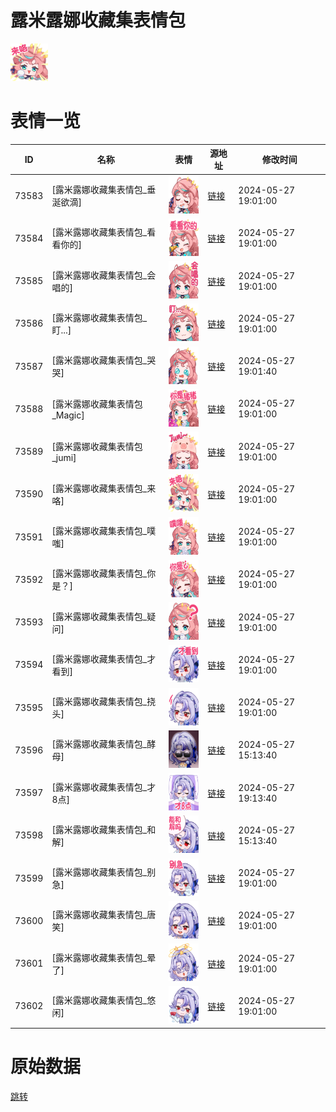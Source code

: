 # 露米露娜收藏集表情包

<img src="./cover.png" height="60" alt="cover" />

# 表情一览

|ID|名称|表情|源地址|修改时间|
|----|----|----|----|----|
|73583|[露米露娜收藏集表情包_垂涎欲滴]|<img src="./pic/073583_%5B露米露娜收藏集表情包_垂涎欲滴%5D.png" height="60" alt="垂涎欲滴"/>|[链接](https://i0.hdslb.com/bfs/garb/fe8d3fbba4eaa6d0aac0921588ae84db9d18b0d4.png)|2024-05-27 19:01:00|
|73584|[露米露娜收藏集表情包_看看你的]|<img src="./pic/073584_%5B露米露娜收藏集表情包_看看你的%5D.png" height="60" alt="看看你的"/>|[链接](https://i0.hdslb.com/bfs/garb/5e8493e76c9e04c43d2436997c98a7bb5ad915f0.png)|2024-05-27 19:01:00|
|73585|[露米露娜收藏集表情包_会唱的]|<img src="./pic/073585_%5B露米露娜收藏集表情包_会唱的%5D.png" height="60" alt="会唱的"/>|[链接](https://i0.hdslb.com/bfs/garb/392cb80ca58cbca945bcccab23896af4e523a7f8.png)|2024-05-27 19:01:00|
|73586|[露米露娜收藏集表情包_盯...]|<img src="./pic/073586_%5B露米露娜收藏集表情包_盯...%5D.png" height="60" alt="盯..."/>|[链接](https://i0.hdslb.com/bfs/garb/23e1cd0b6b49cde6fc72a01cd082b97cd26e5ac8.png)|2024-05-27 19:01:00|
|73587|[露米露娜收藏集表情包_哭哭]|<img src="./pic/073587_%5B露米露娜收藏集表情包_哭哭%5D.png" height="60" alt="哭哭"/>|[链接](https://i0.hdslb.com/bfs/garb/69e7dc3b697978a155ca5db38f265932225e6225.png)|2024-05-27 19:01:40|
|73588|[露米露娜收藏集表情包_Magic]|<img src="./pic/073588_%5B露米露娜收藏集表情包_Magic%5D.png" height="60" alt="Magic"/>|[链接](https://i0.hdslb.com/bfs/garb/254569f7751ba264bb1de0145dceaaa2b93f743f.png)|2024-05-27 19:01:00|
|73589|[露米露娜收藏集表情包_jumi]|<img src="./pic/073589_%5B露米露娜收藏集表情包_jumi%5D.png" height="60" alt="jumi"/>|[链接](https://i0.hdslb.com/bfs/garb/3381e8024f4f959081f59448bfdd19c5a9b4fa5c.png)|2024-05-27 19:01:00|
|73590|[露米露娜收藏集表情包_来咯]|<img src="./pic/073590_%5B露米露娜收藏集表情包_来咯%5D.png" height="60" alt="来咯"/>|[链接](https://i0.hdslb.com/bfs/garb/895b9f44073a1675fc6c2a3c4c1a67ede22887ad.png)|2024-05-27 19:01:00|
|73591|[露米露娜收藏集表情包_噗嗤]|<img src="./pic/073591_%5B露米露娜收藏集表情包_噗嗤%5D.png" height="60" alt="噗嗤"/>|[链接](https://i0.hdslb.com/bfs/garb/287bad940b67c6ba5adc3d59bbdf5dac2c6f7f61.png)|2024-05-27 19:01:00|
|73592|[露米露娜收藏集表情包_你是？]|<img src="./pic/073592_%5B露米露娜收藏集表情包_你是？%5D.png" height="60" alt="你是？"/>|[链接](https://i0.hdslb.com/bfs/garb/55582314e2b146696e7a6cc917aa3a99e110cd22.png)|2024-05-27 19:01:00|
|73593|[露米露娜收藏集表情包_疑问]|<img src="./pic/073593_%5B露米露娜收藏集表情包_疑问%5D.png" height="60" alt="疑问"/>|[链接](https://i0.hdslb.com/bfs/garb/a0628a2c7003b3bfe9fa9e0e70907177ee305529.png)|2024-05-27 19:01:00|
|73594|[露米露娜收藏集表情包_才看到]|<img src="./pic/073594_%5B露米露娜收藏集表情包_才看到%5D.png" height="60" alt="才看到"/>|[链接](https://i0.hdslb.com/bfs/garb/02b93f24344e91e8bd0aa012345ab730e2c78afd.png)|2024-05-27 19:01:00|
|73595|[露米露娜收藏集表情包_挠头]|<img src="./pic/073595_%5B露米露娜收藏集表情包_挠头%5D.png" height="60" alt="挠头"/>|[链接](https://i0.hdslb.com/bfs/garb/e78ee7a3420a4f1154fc192cbb063bb2729457ac.png)|2024-05-27 19:01:00|
|73596|[露米露娜收藏集表情包_酵母]|<img src="./pic/073596_%5B露米露娜收藏集表情包_酵母%5D.png" height="60" alt="酵母"/>|[链接](https://i0.hdslb.com/bfs/garb/4113b650afda5ac1ca4e72b4a1f7fd239300bcc1.png)|2024-05-27 15:13:40|
|73597|[露米露娜收藏集表情包_才8点]|<img src="./pic/073597_%5B露米露娜收藏集表情包_才8点%5D.png" height="60" alt="才8点"/>|[链接](https://i0.hdslb.com/bfs/garb/61d9c701ea48fe6cd8e331db03b53deaf5431376.png)|2024-05-27 19:13:40|
|73598|[露米露娜收藏集表情包_和解]|<img src="./pic/073598_%5B露米露娜收藏集表情包_和解%5D.png" height="60" alt="和解"/>|[链接](https://i0.hdslb.com/bfs/garb/0106890b9e1b560a29d36ec3709db7588ec48573.png)|2024-05-27 15:13:40|
|73599|[露米露娜收藏集表情包_别急]|<img src="./pic/073599_%5B露米露娜收藏集表情包_别急%5D.png" height="60" alt="别急"/>|[链接](https://i0.hdslb.com/bfs/garb/b1b40157ee462755002273d6f13783d488fce60b.png)|2024-05-27 19:01:00|
|73600|[露米露娜收藏集表情包_唐笑]|<img src="./pic/073600_%5B露米露娜收藏集表情包_唐笑%5D.png" height="60" alt="唐笑"/>|[链接](https://i0.hdslb.com/bfs/garb/5b95504b45a2db06a58091646ba64f658c8a9bf4.png)|2024-05-27 19:01:00|
|73601|[露米露娜收藏集表情包_晕了]|<img src="./pic/073601_%5B露米露娜收藏集表情包_晕了%5D.png" height="60" alt="晕了"/>|[链接](https://i0.hdslb.com/bfs/garb/257b78282ca644c996f2f5da4276e59df96a5365.png)|2024-05-27 19:01:00|
|73602|[露米露娜收藏集表情包_悠闲]|<img src="./pic/073602_%5B露米露娜收藏集表情包_悠闲%5D.png" height="60" alt="悠闲"/>|[链接](https://i0.hdslb.com/bfs/garb/872681df1bf71d7c6550d97a9792ab0e442c1cde.png)|2024-05-27 19:01:00|

# 原始数据

[跳转](./raw.json)

